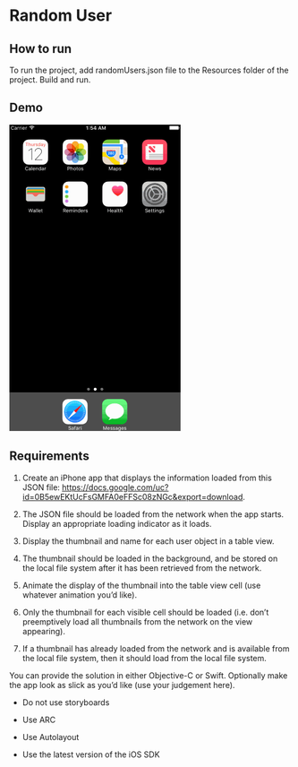 # Random User

## How to run 

To run the project, add randomUsers.json file to the Resources folder of the project. Build and run. 

## Demo 

![demo](https://github.com/ayunav/RandomUser/blob/master/RandomUserAppDemo.gif)


## Requirements 

1. Create an iPhone app that displays the information loaded from this JSON file: https://docs.google.com/uc?id=0B5ewEKtUcFsGMFA0eFFSc08zNGc&export=download. 

2. The JSON file should be loaded from the network when the app starts. Display an appropriate loading indicator as it loads. 

3. Display the thumbnail and name for each user object in a table view. 

4. The thumbnail should be loaded in the background, and be stored on the local file system after it has been retrieved from the network.

5. Animate the display of the thumbnail into the table view cell (use whatever animation you’d like). 

6. Only the thumbnail for each visible cell should be loaded (i.e. don’t preemptively load all thumbnails from the network on the view appearing). 

7. If a thumbnail has already loaded from the network and is available from the local file system, then it should load from the local file system. 

You can provide the solution in either Objective-C or Swift.  Optionally make the app look as slick as you’d like (use your judgement here). 

- Do not use storyboards

- Use ARC

- Use Autolayout

- Use the latest version of the iOS SDK
